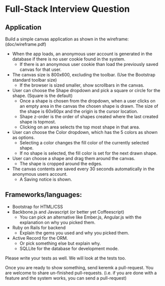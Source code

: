 Full-Stack Interview Question
=============================

Application
-----------
Build a simple canvas application as shown in the wireframe: (doc/wireframe.pdf)

* When the app loads, an anonymous user account is generated in the database if there is no user cookie found in the system.
	* If there is an anonymous user cookie than load the previously saved canvas for that user.
* The canvas size is 800x600, excluding the toolbar. (Use the Bootstrap standard toolbar size)
	* If the browser is sized smaller, show scrollbars in the canvas.	
* User can choose the Shape dropdown and pick a square or circle for the shape. (Square is the default)
	* Once a shape is chosen from the dropdown, when a user clicks on an empty area in the canvas the chosen shape is drawn. The size of the shape is 60x60px and the origin is the cursor location.
	* Shape z-order is the order of shapes created where the last created shape is topmost.
	* Clicking on an area selects the top most shape in that area.
* User can choose the Color dropdown, which has the 5 colors as shown as options.
	* Selecting a color changes the fill color of the currently selected shape.
	* If no shape is selected, the fill color is set for the next drawn shape.
* User can choose a shape and drag them around the canvas.
	* The shape is cropped around the edges.
* The canvas contents are saved every 30 seconds automatically in the anonymous users account.
	* A Saving notice is shown.

Frameworks/languages:
---------------------

* Bootstrap for HTML/CSS 
* Backbone.js and Javascript (or better yet Coffeescript)
	* You can pick an alternative like Ember.js, Angular.js with the explanation on why you picked them.
* Ruby on Rails for backend
	* Explain the gems you used and why you picked them.
* Active Record for the ORM.
	* Or pick something else but explain why.
	* SQLLite for the database for development mode.

Please write your tests as well. We will look at the tests too.

Once you are ready to show something, send keremk a pull-request. You are welcome to share un-finished pull-requests. (i.e. if you are done with a feature and the system works, you can send a pull-request)
